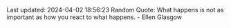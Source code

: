 Last updated: 2024-04-02 18:56:23
Random Quote: What happens is not as important as how you react to what happens. - Ellen Glasgow
